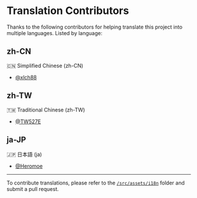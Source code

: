 # Translation Contributors

Thanks to the following contributors for helping translate this project into multiple languages. Listed by language:

## zh-CN
🇨🇳 Simplified Chinese (zh-CN)
- [@xlch88](https://github.com/xlch88)

## zh-TW
🇹🇼 Traditional Chinese (zh-TW)
- [@TW527E](https://github.com/TW527E)

## ja-JP
🇯🇵 日本語 (ja)
- [@Heromoe](https://github.com/Heromoe)

---

To contribute translations, please refer to the [`/src/assets/i18n`](./src/assets/i18n) folder and submit a pull request.
